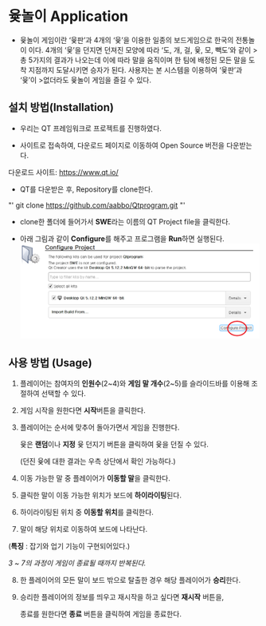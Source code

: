 # 윷놀이 Application


- 윷놀이 게임이란 ‘윷판’과 4개의 ‘윷’을 이용한 일종의 보드게임으로 한국의 전통놀이
이다. 4개의 ‘윷’을 던지면 던져진 모양에 따라 ‘도, 개, 걸, 윷, 모, 빽도’와 같이 >총 5가지의 결과가 나오는데 이에 따라 말을 움직이며 한 팀에 배정된 모든 말을 도착
지점까지 도달시키면 승자가 된다. 사용자는 본 시스템을 이용하여 ‘윷판’과 ‘윷’이 >없더라도 윷놀이 게임을 즐길 수 있다.



## 설치 방법(Installation)


- 우리는 QT 프레임워크로 프로젝트를 진행하였다.

- 사이트로 접속하여, 다운로드 페이지로 이동하여 Open Source 버전을 다운받는다.

다운로드 사이트: <https://www.qt.io/>


- QT를 다운받은 후, Repository를 clone한다.

"'
git clone https://github.com/aabbo/Qtprogram.git
"'


- clone한 폴더에 들어가서 **SWE**라는 이름의 QT Project file을 클릭한다.

- 아래 그림과 같이 **Configure**를 해주고 프로그램을 **Run**하면 실행된다.
![configure](./README/configure.png)



## 사용 방법 (Usage)


1. 플레이어는 참여자의 **인원수**(2~4)와 **게임 말 개수**(2~5)를 슬라이드바를 이용해 조절하여 선택할 수 있다.

2. 게임 시작을 원한다면 **시작**버튼을 클릭한다.

3. 플레이어는 순서에 맞추어  돌아가면서 게임을 진행한다.

   윷은 **랜덤**이나 **지정** 윷 던지기 버튼을 클릭하여 윷을 던질 수 있다.
   
   (던진 윷에 대한 결과는 우측 상단에서 확인 가능하다.)

4. 이동 가능한 말 중 플레이어가 **이동할 말**을 클릭한다.

5. 클릭한 말이 이동 가능한 위치가 보드에 **하이라이팅**된다.

6. 하이라이팅된 위치 중 **이동할 위치**를 클릭한다.

7. 말이 해당 위치로 이동하여 보드에 나타난다.
  
  
  (**특징** : 잡기와 업기 기능이 구현되어있다.)

  
  
  *3 ~ 7의 과정이 게임이 종료될 때까지 반복된다.*



8. 한 플레이어의 모든 말이 보드 밖으로 탈출한 경우 해당 플레이어가 **승리**한다.

9. 승리한 플레이어의 정보를 띄우고 재시작을 하고 싶다면 **재시작** 버튼을,

   종료를 원한다면 **종료** 버튼을 클릭하여 게임을 종료한다.
